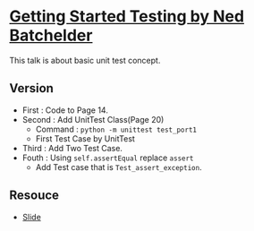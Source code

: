 # [Getting Started Testing by Ned Batchelder](https://www.youtube.com/watch?v=FxSsnHeWQBY)

This talk is about basic unit test concept.

## Version

- First : Code to Page 14.
- Second : Add UnitTest Class(Page 20)
    - Command : `python -m unittest test_port1`
    - First Test Case by UnitTest
- Third : Add Two Test Case.
- Fouth : Using `self.assertEqual` replace `assert`
    - Add Test case that is `Test_assert_exception`.

## Resouce

- [Slide](https://speakerdeck.com/pycon2014/getting-started-testing-by-ned-batchelder)

